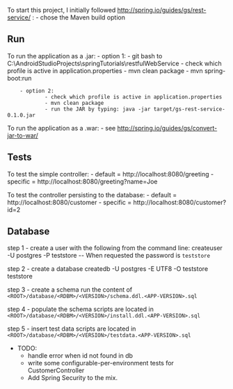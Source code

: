 To start this project, I initially followed http://spring.io/guides/gs/rest-service/ :
		- chose the Maven build option


## Run
To run the application as a .jar:
        - option 1:
                - git bash to C:\AndroidStudioProjects\springTutorials\restfulWebService
                - check which profile is active in application.properties
                - mvn clean package
                - mvn spring-boot:run

        - option 2:
                - check which profile is active in application.properties
                - mvn clean package
                - run the JAR by typing: java -jar target/gs-rest-service-0.1.0.jar


To run the application as a .war:
        - see http://spring.io/guides/gs/convert-jar-to-war/


## Tests
To test the simple controller:
        - default = http://localhost:8080/greeting
        - specific = http://localhost:8080/greeting?name=Joe


To test the controller persisting to the database:
        - default = http://localhost:8080/customer
        - specific = http://localhost:8080/customer?id=2


## Database
step 1 - create a user with the following from the command line:
    createuser -U postgres -P teststore
    -- When requested the password is `teststore`

step 2 - create a database
    createdb -U postgres -E UTF8 -O teststore teststore

step 3 - create a schema
    run the content of `<ROOT>/database/<RDBM>/<VERSION>/schema.ddl.<APP-VERSION>.sql`

step 4 - populate the schema
    scripts are located in `<ROOT>/database/<RDBM>/<VERSION>/install.ddl.<APP-VERSION>.sql`

step 5 - insert test data
    scripts are located in `<ROOT>/database/<RDBM>/<VERSION>/testdata.<APP-VERSION>.sql`


- TODO:
    - handle error when id not found in db
    - write some configurable-per-environment tests for CustomerController
    - Add Spring Security to the mix.
